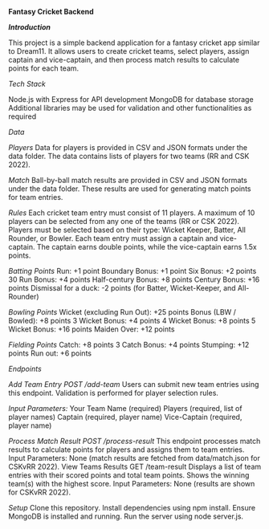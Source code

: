 **Fantasy Cricket Backend**

***Introduction***

This project is a simple backend application for a fantasy cricket app similar to Dream11. It allows users to create cricket teams, select players, assign captain and vice-captain, and then process match results to calculate points for each team.

*Tech Stack*

Node.js with Express for API development
MongoDB for database storage
Additional libraries may be used for validation and other functionalities as required

*Data*

*Players*
Data for players is provided in CSV and JSON formats under the data folder.
The data contains lists of players for two teams (RR and CSK 2022).

*Match*
Ball-by-ball match results are provided in CSV and JSON formats under the data folder.
These results are used for generating match points for team entries.

*Rules*
Each cricket team entry must consist of 11 players.
A maximum of 10 players can be selected from any one of the teams (RR or CSK 2022).
Players must be selected based on their type: Wicket Keeper, Batter, All Rounder, or Bowler.
Each team entry must assign a captain and vice-captain.
The captain earns double points, while the vice-captain earns 1.5x points.

*Batting Points*
Run: +1 point
Boundary Bonus: +1 point
Six Bonus: +2 points
30 Run Bonus: +4 points
Half-century Bonus: +8 points
Century Bonus: +16 points
Dismissal for a duck: -2 points (for Batter, Wicket-Keeper, and All-Rounder)

*Bowling Points*
Wicket (excluding Run Out): +25 points
Bonus (LBW / Bowled): +8 points
3 Wicket Bonus: +4 points
4 Wicket Bonus: +8 points
5 Wicket Bonus: +16 points
Maiden Over: +12 points

*Fielding Points*
Catch: +8 points
3 Catch Bonus: +4 points
Stumping: +12 points
Run out: +6 points

*Endpoints*


*Add Team Entry POST /add-team*
Users can submit new team entries using this endpoint.
Validation is performed for player selection rules.

*Input Parameters:*
Your Team Name (required)
Players (required, list of player names)
Captain (required, player name)
Vice-Captain (required, player name)

*Process Match Result POST /process-result*
This endpoint processes match results to calculate points for players and assigns them to team entries.
Input Parameters: None (match results are fetched from data/match.json for CSKvRR 2022).
View Teams Results GET /team-result
Displays a list of team entries with their scored points and total team points.
Shows the winning team(s) with the highest score.
Input Parameters: None (results are shown for CSKvRR 2022).

*Setup*
Clone this repository.
Install dependencies using npm install.
Ensure MongoDB is installed and running.
Run the server using node server.js.
